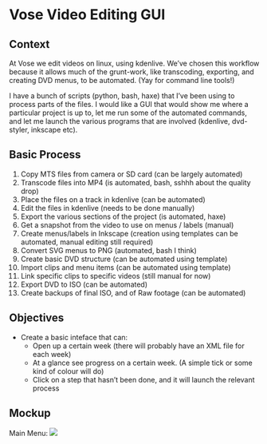 # Vose Video Editing GUI

## Context

At Vose we edit videos on linux, using kdenlive.  We’ve chosen this workflow because it allows much of the grunt-work, like transcoding, exporting, and creating DVD menus, to be automated.  (Yay for command line tools!)

I have a bunch of scripts (python, bash, haxe) that I’ve been using to process parts of the files.  I would like a GUI that would show me where a particular project is up to, let me run some of the automated commands, and let me launch the various programs that are involved (kdenlive, dvd-styler, inkscape etc).

## Basic Process

1. Copy MTS files from camera or SD card (can be largely automated)
2. Transcode files into MP4 (is automated, bash, sshhh about the quality drop)
3. Place the files on a track in kdenlive (can be automated)
4. Edit the files in kdenlive (needs to be done manually)
5. Export the various sections of the project (is automated, haxe)
6. Get a snapshot from the video to use on menus / labels (manual)
7. Create menus/labels in Inkscape (creation using templates can be automated, manual editing still required)
8. Convert SVG menus to PNG (automated, bash I think)
9. Create basic DVD structure (can be automated using template)
10. Import clips and menu items (can be automated using template)
11. Link specific clips to specific videos (still manual for now)
12. Export DVD to ISO (can be automated)
13. Create backups of final ISO, and of Raw footage (can be automated)

## Objectives

* Create a basic inteface that can:
  * Open up a certain week (there will probably have an XML file for each week)
  * At a glance see progress on a certain week.  (A simple tick or some kind of colour will do)
  * Click on a step that hasn’t been done, and it will launch the relevant process

## Mockup

Main Menu:
![](http://s.hzy.im/0687.png)